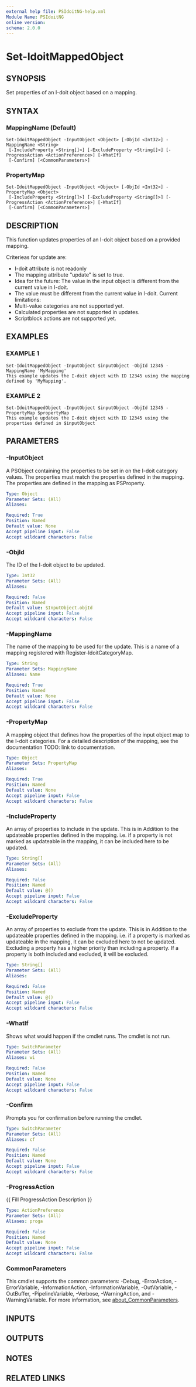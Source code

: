 ```yaml
---
external help file: PSIdoitNG-help.xml
Module Name: PSIdoitNG
online version:
schema: 2.0.0
---
```


# Set-IdoitMappedObject

## SYNOPSIS
Set properties of an I-doit object based on a mapping.

## SYNTAX

### MappingName (Default)
```
Set-IdoitMappedObject -InputObject <Object> [-ObjId <Int32>] -MappingName <String>
 [-IncludeProperty <String[]>] [-ExcludeProperty <String[]>] [-ProgressAction <ActionPreference>] [-WhatIf]
 [-Confirm] [<CommonParameters>]
```

### PropertyMap
```
Set-IdoitMappedObject -InputObject <Object> [-ObjId <Int32>] -PropertyMap <Object>
 [-IncludeProperty <String[]>] [-ExcludeProperty <String[]>] [-ProgressAction <ActionPreference>] [-WhatIf]
 [-Confirm] [<CommonParameters>]
```

## DESCRIPTION
This function updates properties of an I-doit object based on a provided mapping.

Criterieas for update are:
- I-doit attribute is not readonly
- The mapping attribute "update" is set to true.
- Idea for the future: The value in the input object is different from the current value in I-doit.
- The value must be different from the current value in I-doit.
Current limitations:
- Multi-value categories are not supported yet.
- Calculated properties are not supported in updates.
- Scriptblock actions are not supported yet.

## EXAMPLES

### EXAMPLE 1
```
Set-IdoitMappedObject -InputObject $inputObject -ObjId 12345 -MappingName 'MyMapping'
This example updates the I-doit object with ID 12345 using the mapping defined by 'MyMapping'.
```

### EXAMPLE 2
```
Set-IdoitMappedObject -InputObject $inputObject -ObjId 12345 -PropertyMap $propertyMap
This example updates the I-doit object with ID 12345 using the properties defined in $inputObject
```

## PARAMETERS

### -InputObject
A PSObject containing the properties to be set in on the I-doit category values.
The properties must match the properties defined in the mapping.
The properties are defined in the mapping as PSProperty.

```yaml
Type: Object
Parameter Sets: (All)
Aliases:

Required: True
Position: Named
Default value: None
Accept pipeline input: False
Accept wildcard characters: False
```

### -ObjId
The ID of the I-doit object to be updated.

```yaml
Type: Int32
Parameter Sets: (All)
Aliases:

Required: False
Position: Named
Default value: $InputObject.objId
Accept pipeline input: False
Accept wildcard characters: False
```

### -MappingName
The name of the mapping to be used for the update.
This is a name of a mapping registered with Register-IdoitCategoryMap.

```yaml
Type: String
Parameter Sets: MappingName
Aliases: Name

Required: True
Position: Named
Default value: None
Accept pipeline input: False
Accept wildcard characters: False
```

### -PropertyMap
A mapping object that defines how the properties of the input object map to the I-doit categories.
For a detailed description of the mapping, see the documentation TODO: link to documentation.

```yaml
Type: Object
Parameter Sets: PropertyMap
Aliases:

Required: True
Position: Named
Default value: None
Accept pipeline input: False
Accept wildcard characters: False
```

### -IncludeProperty
An array of properties to include in the update.
This is in Addition to the updateable properties defined in the mapping.
i.e.
if a property is not marked as updateable in the mapping, it can be included here to be updated.

```yaml
Type: String[]
Parameter Sets: (All)
Aliases:

Required: False
Position: Named
Default value: @()
Accept pipeline input: False
Accept wildcard characters: False
```

### -ExcludeProperty
An array of properties to exclude from the update.
This is in Addition to the updateable properties defined in the mapping.
i.e.
if a property is marked as updateable in the mapping, it can be excluded here to not be updated.
Excluding a property has a higher priority than including a property.
If a property is both included and excluded, it will be excluded.

```yaml
Type: String[]
Parameter Sets: (All)
Aliases:

Required: False
Position: Named
Default value: @()
Accept pipeline input: False
Accept wildcard characters: False
```

### -WhatIf
Shows what would happen if the cmdlet runs.
The cmdlet is not run.

```yaml
Type: SwitchParameter
Parameter Sets: (All)
Aliases: wi

Required: False
Position: Named
Default value: None
Accept pipeline input: False
Accept wildcard characters: False
```

### -Confirm
Prompts you for confirmation before running the cmdlet.

```yaml
Type: SwitchParameter
Parameter Sets: (All)
Aliases: cf

Required: False
Position: Named
Default value: None
Accept pipeline input: False
Accept wildcard characters: False
```

### -ProgressAction
{{ Fill ProgressAction Description }}

```yaml
Type: ActionPreference
Parameter Sets: (All)
Aliases: proga

Required: False
Position: Named
Default value: None
Accept pipeline input: False
Accept wildcard characters: False
```

### CommonParameters
This cmdlet supports the common parameters: -Debug, -ErrorAction, -ErrorVariable, -InformationAction, -InformationVariable, -OutVariable, -OutBuffer, -PipelineVariable, -Verbose, -WarningAction, and -WarningVariable. For more information, see [about_CommonParameters](http://go.microsoft.com/fwlink/?LinkID=113216).

## INPUTS

## OUTPUTS

## NOTES

## RELATED LINKS
